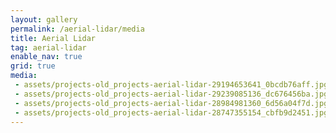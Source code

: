 ```yaml
---
layout: gallery
permalink: /aerial-lidar/media
title: Aerial Lidar
tag: aerial-lidar
enable_nav: true
grid: true
media: 
 - assets/projects-old_projects-aerial-lidar-29194653641_0bcdb76aff.jpg
 - assets/projects-old_projects-aerial-lidar-29239085136_dc676456ba.jpg
 - assets/projects-old_projects-aerial-lidar-28984981360_6d56a04f7d.jpg
 - assets/projects-old_projects-aerial-lidar-28747355154_cbfb9d2451.jpg
---
```


